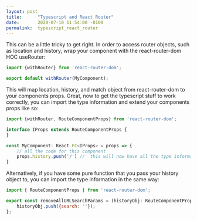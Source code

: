 ```yaml
---
layout: post
title:      "Typescript and React Router"
date:       2020-07-10 11:54:00 -0100
permalink:  typescript_react_router
---
```


This can be a little tricky to get right. In order to access router objects, such as location and history, wrap your component with the react-router-dom HOC useRouter:

```js
import {withRouter} from 'react-router-dom';

export default withRouter(MyComponent);
```
This will map location, history, and match object from react-router-dom to your components props. Great, now to get the typescript stuff to work correctly, you can import the type information and extend your components props like so:

```js
import {withRouter, RouteComponentProps} from 'react-router-dom';

interface IProps extends RouteComponentProps {
}

const MyComponent: React.FC<IProps> = props => {
	// all the code for this component
	props.history.push('/') //  this will now have all the type information attached
}
```

Alternatively, if you have some pure function that you pass your history object to, you can import the type information in the same way:

```js
import { RouteComponentProps } from 'react-router-dom';

export const removeAllURLSearchParams = (historyObj: RouteComponentProps['history']) => {
	historyObj.push({search: ''});
};
```



